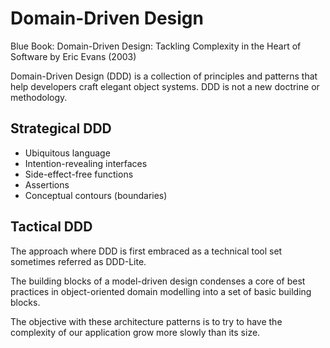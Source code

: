 # Domain-Driven Design

Blue Book: Domain-Driven Design: Tackling Complexity in the Heart of Software
by Eric Evans (2003)

Domain-Driven Design (DDD) is a collection of principles and patterns 
that help developers craft elegant object systems.
DDD is not a new doctrine or methodology.

## Strategical DDD

- Ubiquitous language
- Intention-revealing interfaces
- Side-effect-free functions
- Assertions
- Conceptual contours (boundaries)

## Tactical DDD

The approach where DDD is first embraced as a technical tool set 
sometimes referred as DDD-Lite.

The building blocks of a model-driven design condenses a core 
of best practices in object-oriented domain modelling into 
a set of basic building blocks.

The objective with these architecture patterns is to try 
to have the complexity of our application grow more slowly than its size.
